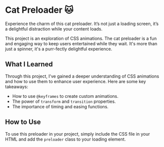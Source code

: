 # Cat Preloader 🐱

Experience the charm of this cat preloader. It’s not just a loading screen, it’s a delightful distraction while your content loads.

This project is an exploration of CSS animations. The cat preloader is a fun and engaging way to keep users entertained while they wait. It's more than just a spinner, it's a purr-fectly delightful experience.

## What I Learned

Through this project, I've gained a deeper understanding of CSS animations and how to use them to enhance user experience. Here are some key takeaways:

- How to use `@keyframes` to create custom animations.
- The power of `transform` and `transition` properties.
- The importance of timing and easing functions.

## How to Use

To use this preloader in your project, simply include the CSS file in your HTML and add the `preloader` class to your loading element.

